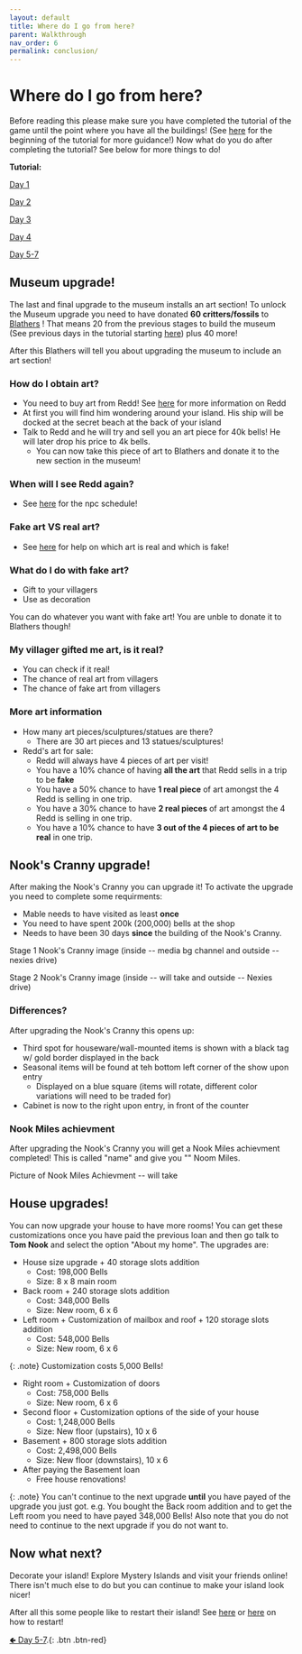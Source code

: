 ```yaml
---
layout: default
title: Where do I go from here?
parent: Walkthrough
nav_order: 6
permalink: conclusion/
---
```


# Where do I go from here?
Before reading this please make sure you have completed the tutorial of the game until the point where you have all the buildings! (See [here](https://chibisnorlax.github.io/acnhbeginners/day-1/#day-1) for the beginning of the tutorial for more guidance!) Now what do you do after completing the tutorial? See below for more things to do!


**Tutorial:**


[Day 1](https://chibisnorlax.github.io/acnhbeginners/day-1/#day-1)


[Day 2](https://chibisnorlax.github.io/acnhbeginners/day-2/#day-2)


[Day 3](https://chibisnorlax.github.io/acnhbeginners/day-3/#day-3)


[Day 4](https://chibisnorlax.github.io/acnhbeginners/day-4/#day-4)


[Day 5-7](https://chibisnorlax.github.io/acnhbeginners/day-5-7/#days-5-7)
## Museum upgrade!
The last and final upgrade to the museum installs an art section! To unlock the Museum upgrade you need to have donated **60 critters/fossils** to [Blathers](https://chibisnorlax.github.io/acnhfaq/npc/permanent/#blathers) ! That means 20 from the previous stages to build the museum (See previous days in the tutorial starting [here](https://chibisnorlax.github.io/acnhbeginners/day-2/#day-2)) plus 40 more!


After this Blathers will tell you about upgrading the museum to include an art section!

### **How do I obtain art?**
- You need to buy art from Redd! See [here](https://chibisnorlax.github.io/acnhfaq/npc/visiting/#redd) for more information on Redd
- At first you will find him wondering around your island. His ship will be docked at the secret beach at the back of your island
- Talk to Redd and he will try and sell you an art piece for 40k bells! He will later drop his price to 4k bells.
  - You can now take this piece of art to Blathers and donate it to the new section in the museum!
  
  
### **When will I see Redd again?**
- See [here](https://chibisnorlax.github.io/acnhfaq/npc/visiting/#how-often-does-x-visit-how-do-i-unlock-x-character) for the npc schedule!


### **Fake art VS real art?**
- See [here](https://docs.google.com/document/d/1J-pAxNEnqKlpH7YJuUeKVjxVAvsoujQYjQcmQ8q5VCU/edit?usp=sharing) for help on which art is real and which is fake!


### **What do I do with fake art?**
- Gift to your villagers
- Use as decoration


You can do whatever you want with fake art! You are unble to donate it to Blathers though!


### **My villager gifted me art, is it real?**
- You can check if it real!
- The chance of real art from villagers
- The chance of fake art from villagers


### **More art information**
- How many art pieces/sculptures/statues are there?
  - There are 30 art pieces and 13 statues/sculptures!
- Redd's art for sale:
  - Redd will always have 4 pieces of art per visit!
  - You have a 10% chance of having **all the art** that Redd sells in a trip to be **fake**
  - You have a 50% chance to have **1 real piece** of art amongst the 4 Redd is selling in one trip.
  - You have a 30% chance to have **2 real pieces** of art amongst the 4 Redd is selling in one trip.
  - You have a 10% chance to have **3 out of the 4 pieces of art to be real** in one trip. 



## **Nook's Cranny upgrade!**
After making the Nook's Cranny you can upgrade it! To activate the upgrade you need to complete some requirments:
- Mable needs to have visited as least **once**
- You need to have spent 200k (200,000) bells at the shop
- Needs to have been 30 days **since** the building of the Nook's Cranny.


Stage 1 Nook's Cranny image (inside -- media bg channel and outside -- nexies drive)


Stage 2 Nook's Cranny image (inside -- will take and outside -- Nexies drive)


### Differences?
After upgrading the Nook's Cranny this opens up:
- Third spot for houseware/wall-mounted items is shown with a black tag w/ gold border displayed in the back
- Seasonal items will be found at teh bottom left corner of the show upon entry
  - Displayed on a blue square (items will rotate, different color variations will need to be traded for)
- Cabinet is now to the right upon entry, in front of the counter


### Nook Miles achievment
After upgrading the Nook's Cranny you will get a Nook Miles achievment completed! This is called "name" and give you "" Noom Miles.


Picture of Nook Miles Achievment -- will take


## **House upgrades!**
You can now upgrade your house to have more rooms! You can get these customizations once you have paid the previous loan and then go talk to **Tom Nook** and select the option "About my home". The upgrades are:
- House size upgrade + 40 storage slots addition
  - Cost: 198,000 Bells
  - Size: 8 x 8 main room
- Back room + 240 storage slots addition
  - Cost: 348,000 Bells
  - Size: New room, 6 x 6
- Left room + Customization of mailbox and roof + 120 storage slots addition
  - Cost: 548,000 Bells
  - Size: New room, 6 x 6


{: .note} 
Customization costs 5,000 Bells!


- Right room + Customization of doors
  - Cost: 758,000 Bells
  - Size: New room, 6 x 6
- Second floor + Customization options of the side of your house
  - Cost: 1,248,000 Bells
  - Size: New floor (upstairs), 10 x 6
- Basement + 800 storage slots addition
  - Cost: 2,498,000 Bells
  - Size: New floor (downstairs), 10 x 6
- After paying the Basement loan
  - Free house renovations!

{: .note} 
You can't continue to the next upgrade **until** you have payed of the upgrade you just got. e.g. You bought the Back room addition and to get the Left room you need to have payed 348,000 Bells! Also note that you do not need to continue to the next upgrade if you do not want to.


## Now what next?
Decorate your island! Explore Mystery Islands and visit your friends online! There isn't much else to do but you can continue to make your island look nicer!


After all this some people like to restart their island! See [here](https://chibisnorlax.github.io/acnhfaq/misc/#how-do-i-restart-my-island) or [here](https://docs.google.com/document/d/1CwRiAezVDkn_jSEfCxW-TaWbAczGDq48SdlnMftP-NM/edit) on how to restart!

[🢀 Day 5-7](/acnhbeginners/day-5-7).{: .btn .btn-red}